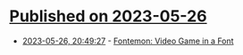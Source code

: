 # [Published on 2023-05-26](index.md)

* [2023-05-26, 20:49:27](https://lobste.rs/s/nzkcdp/fontemon_video_game_font) - [Fontemon: Video Game in a Font](https://www.coderelay.io/fontemon.html)
